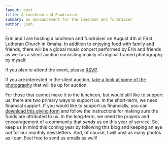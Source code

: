 ```yaml
---
layout: post
title: A Luncheon and Fundraiser
summary: an announcement for the luncheon and fundraiser
author: Josh
---
```


Erin and I are hosting a luncheon and fundraiser on August 4th at First
Lutheran Church in Omaha. In addition to enjoying food with family and
friends, there will be a global music concert performed by Erin and friends
as well as a silent auction consisting mainly of original framed photography
by myself.

If you plan to attend the event, please
[RSVP](http://joshanderin-luncheon-fundraiser.eventbrite.com/).

If you are interested in the silent auction, [take a look at some
of the photography](http://joshanderin.com/SilentAuction.html)
that will be up for auction.

For those that cannot make it to the luncheon, but would still like to
support us, there are two primary ways to support us. In the short-term, we
need financial support. If you would like to support us financially, you can
[download this giving
form](https://github.com/jbranchaud/joshanderin.com/raw/gh-pages/static/YAGMGivingFormBranchaud.pdf)
and follow the instructions for making sure the funds are attributed to us.
In the long-term, we need the prayers and encouragement of a community that
*sends* us on this year of service. So, keep us in mind this coming year
by following this blog and keeping an eye out for our monthly newsletters.
And, of course, I will post as many photos as I can.
Feel free to send us emails as well!
